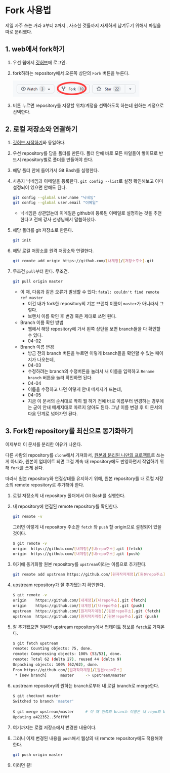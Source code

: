 # Fork 사용법

제일 자주 쓰는 거라 a부터 z까지 , 사소한 것들까지 자세하게 남겨두기 위해서 파일을 따로 분리했다.



## 1. web에서 fork하기

1. 우선 웹에서 [깃허브](https://github.com/)에 로그인.

2. fork하려는 repository에서 오른쪽 상단의 `Fork` 버튼을 누른다.

   ![04-01](https://github.com/jiuney/GitHowTos/blob/master/basics/images/04-01.png)

3. 버튼 누르면 repository를 저장할 위치/계정을 선택하도록 하는데 원하는 계정으로 선택한다.



## 2. 로컬 저장소와 연결하기

1. [깃허브 시작하기](https://github.com/jiuney/GitHowTos#%EA%B9%83%ED%97%88%EB%B8%8C-%EC%8B%9C%EC%9E%91%ED%95%98%EA%B8%B0)와 동일하다.

2. 우선 repository를 담을 폴더를 만든다. 폴더 안에 바로 모든 파일들이 쌓이므로 반드시 repository별로 폴더를 만들어야 한다.

3. 해당 폴더 안에 들어가서 Git Bash를 실행한다.

4. 사용자 닉네임과 이메일을 등록한다. `git config --list`로 설정 확인해보고 이미 설정되어 있으면 안해도 된다.

   ```bash
   git config --global user.name "닉네임"
   git config --global user.email "이메일"
   ```

   - 닉네임은 상관없는데 이메일은 github에 등록된 이메일로 설정하는 것을 추천한다고 전에 강사 선생님께서 말씀하셨다.

5. 해당 폴더를 git 저장소로 만든다.

   ```bash
   git init
   ```

6. 해당 로컬 저장소를 원격 저장소와 연결한다.

   ```bash
   git remote add origin https://github.com/[내계정]/[저장소주소].git
   ```

7. 무조건 `pull`부터 한다. 무조건.

   ```bash
   git pull origin master
   ```

   - 이 때, 다음과 같은 오류가 발생할 수 있다: `fatal: couldn't find remote ref master`
     - 이건 내가 fork한 repository의 기본 브랜치 이름이 `master`가 아니라서 그렇다.
     - 브랜치 이름 확인 후 변경 혹은 제대로 쓰면 된다.
   - Branch 이름 확인 방법
     - 웹에서 해당 repository에 가서 왼쪽 상단을 보면 branch들을 다 확인할 수 있다.
     - 04-02
   - Branch 이름 변경
     - 방금 전의 branch 버튼을 누르면 이렇게 branch들을 확인할 수 있는 페이지가 나오는데, 
     - 04-03
     - 수정하려는 branch의 수정버튼을 눌러서 새 이름을 입력하고 `Rename branch` 버튼을 눌러 확인하면 된다.
     - 04-04
     - 이름을 수정하고 나면 이렇게 안내 메세지가 뜨는데, 
     - 04-05
     - 지금 이 문서의 순서대로 딱히 뭘 하기 전에 바로 이름부터 변경하는 경우에는 굳이 안내 메세지대로 따르지 않아도 된다. 그냥 이름 변경 후 이 문서의 다음 단계로 넘어가면 된다.



## 3. Fork한 repository를 최신으로 동기화하기

이제부터 이 문서를 분리한 이유가 나온다. 

다른 사람의 repository를 `clone`해서 가져와서, [원본과 분리된 나만의 프로젝트](https://github.com/jiuney/GitHowTos/blob/master/basics/02.%20%EB%8B%A4%EB%A5%B8%20repository%20%ED%99%9C%EC%9A%A9.md#%EB%8B%A4%EB%A5%B8-repo-%EB%B3%B5%EC%82%AC%ED%95%B4%EC%84%9C-%EC%83%88-%ED%94%84%EB%A1%9C%EC%A0%9D%ED%8A%B8-%EB%A7%8C%EB%93%A4%EA%B8%B0)로 쓰는게 아니라, 원본이 업데이트 되면 그걸 계속 내 repository에도 반영하면서 작업하기 위해 `fork`를 쓰게 된다.

따라서 원본 repository와 연결상태를 유지하기 위해, 원본 repository를 내 로컬 저장소의 remote repository로 추가해야 한다.

1. 로컬 저장소의 내 repository 폴더에서 Git Bash를 실행한다.

2. 내 repository에 연결된 remote repository를 확인한다.

   ```bash
   git remote -v
   ```

   그러면 이렇게 내 repository 주소만 `fetch` 와 `push` 할 origin으로 설정되어 있을 것이다.

   ```bash
   $ git remote -v
   origin  https://github.com/[내계정]/[내repo주소].git (fetch)
   origin  https://github.com/[내계정]/[내repo주소].git (push)
   ```

3. 여기에 동기화할 원본 repository를 `upstream`이라는 이름으로 추가한다.

   ```bash
   git remote add upstream https://github.com/[원저작자계정]/[원본repo주소].git
   ```

4. upstream repository가 잘 추가됐는지 확인한다.

   ```bash
   $ git remote -v
   origin    https://github.com/[내계정]/[내repo주소].git (fetch)
   origin    https://github.com/[내계정]/[내repo주소].git (push)
   upstream  https://github.com/[원저작자계정]/[원본repo주소].git (fetch)
   upstream  https://github.com/[원저작자계정]/[원본repo주소].git (push)
   ```

5. 잘 추가됐으면 원본인 upstream repository에서 업데이트 정보를 `fetch`로 가져온다.

   ```bash
   $ git fetch upstream
   remote: Counting objects: 75, done.
   remote: Compressing objects: 100% (53/53), done.
   remote: Total 62 (delta 27), reused 44 (delta 9)
   Unpacking objects: 100% (62/62), done.
   From https://github.com/[원저작자계정]/[원본repo주소]
    * [new branch]      master     -> upstream/master
   ```

6. upstream repository의 원하는 branch로부터 내 로컬 branch로 merge한다.

   ```bash
   $ git checkout master
   Switched to branch 'master'
   
   $ git merge upstream/master     # 이 때 왼쪽의 branch 이름은 내 repo의 branch명이 아니라 원본의 branch명이어야 한다.
   Updating a422352..5fdff0f
   ```

7. 여기까지는 로컬 저장소에서 변경한 내용이다.

8. 그러니 이제 변경된 내용을 `push`해서 웹상의 내 remote repository에도 적용해야 한다.

   ```bash
   git push origin master
   ```

9. 이러면 끝!

